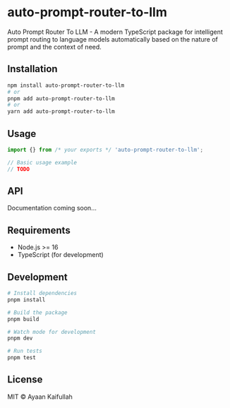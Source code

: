 # auto-prompt-router-to-llm

Auto Prompt Router To LLM - A modern TypeScript package for intelligent prompt routing to language models automatically based on the nature of prompt and the context of need.

## Installation

```bash
npm install auto-prompt-router-to-llm
# or
pnpm add auto-prompt-router-to-llm
# or
yarn add auto-prompt-router-to-llm
```

## Usage

```typescript
import {} from /* your exports */ 'auto-prompt-router-to-llm';

// Basic usage example
// TODO
```

## API

Documentation coming soon...

## Requirements

- Node.js >= 16
- TypeScript (for development)

## Development

```bash
# Install dependencies
pnpm install

# Build the package
pnpm build

# Watch mode for development
pnpm dev

# Run tests
pnpm test
```

## License

MIT © Ayaan Kaifullah
